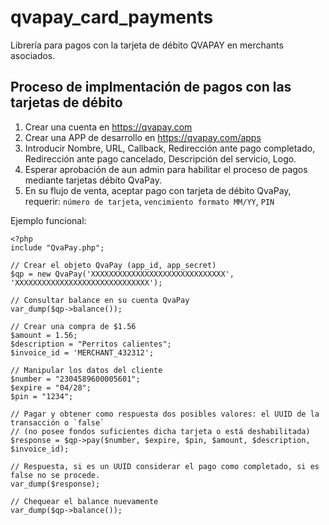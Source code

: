 # qvapay_card_payments
Librería para pagos con la tarjeta de débito QVAPAY en merchants asociados.

## Proceso de implmentación de pagos con las tarjetas de débito
1. Crear una cuenta en https://qvapay.com
2. Crear una APP de desarrollo en https://qvapay.com/apps
3. Introducir Nombre, URL, Callback, Redirección ante pago completado, Redirección ante pago cancelado, Descripción del servicio, Logo.
4. Esperar aprobación de aun admin para habilitar el proceso de pagos mediante tarjetas débito QvaPay.
5. En su flujo de venta, aceptar pago con tarjeta de débito QvaPay, requerir: `número de tarjeta`, `vencimiento formato MM/YY`, `PIN`

Ejemplo funcional:

    <?php 
    include "QvaPay.php";

    // Crear el objeto QvaPay (app_id, app_secret)
    $qp = new QvaPay('XXXXXXXXXXXXXXXXXXXXXXXXXXXXXX', 'XXXXXXXXXXXXXXXXXXXXXXXXXXXXXX');

    // Consultar balance en su cuenta QvaPay
    var_dump($qp->balance());

    // Crear una compra de $1.56
    $amount = 1.56;
    $description = "Perritos calientes";
    $invoice_id = 'MERCHANT_432312';

    // Manipular los datos del cliente
    $number = "2304589600005601";
    $expire = "04/28";
    $pin = "1234";

    // Pagar y obtener como respuesta dos posibles valores: el UUID de la transacción o `false`
    // (no posee fondos suficientes dicha tarjeta o está deshabilitada)
    $response = $qp->pay($number, $expire, $pin, $amount, $description, $invoice_id);

    // Respuesta, si es un UUID considerar el pago como completado, si es false no se procede.
    var_dump($response);

    // Chequear el balance nuevamente
    var_dump($qp->balance());